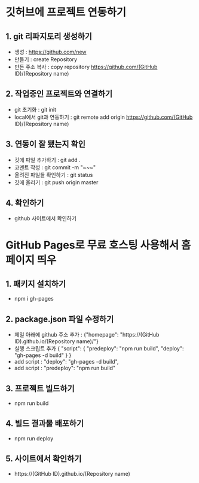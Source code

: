 # 깃허브에 프로젝트 연동하기
## 1. git 리파지토리 생성하기
 - 생성 : https://github.com/new
 - 만들기 : create Repository
 - 만든 주소 복사 : copy repository https://github.com/(GitHub ID)/(Repository name)

## 2. 작업중인 프로젝트와 연결하기  
 - git 초기화 : git init
 - local에서 git과 연동하기 : git remote add origin https://github.com/(GitHub ID)/(Repository name)
 
## 3. 연동이 잘 됐는지 확인
 - 깃에 파일 추가하기 : git add .
 - 코멘트 작성 : git commit -m "~~~"
 - 올려진 파일들 확인하기 : git status
 - 깃에 올리기 : git push origin master

## 4. 확인하기
 - github 사이트에서 확인하기


# GitHub Pages로 무료 호스팅 사용해서 홈페이지 띄우
## 1. 패키지 설치하기
 - npm i gh-pages

## 2. package.json 파일 수정하기
 - 제일 아래에 github 주소 추가 : {"homepage": "https://(GitHub ID).github.io/(Repository name)/"}
 - 실행 스크립트 추가
   {
    "script": {
        "predeploy": "npm run build",
        "deploy": "gh-pages -d build"
    }
   }
- add script : "deploy": "gh-pages -d build",
- add script : "predeploy": "npm run build"

## 3. 프로젝트 빌드하기 
 - npm run build 
 
## 4. 빌드 결과물 배포하기 
 - npm run deploy

## 5. 사이트에서 확인하기
 - https://(GitHub ID).github.io/(Repository name)